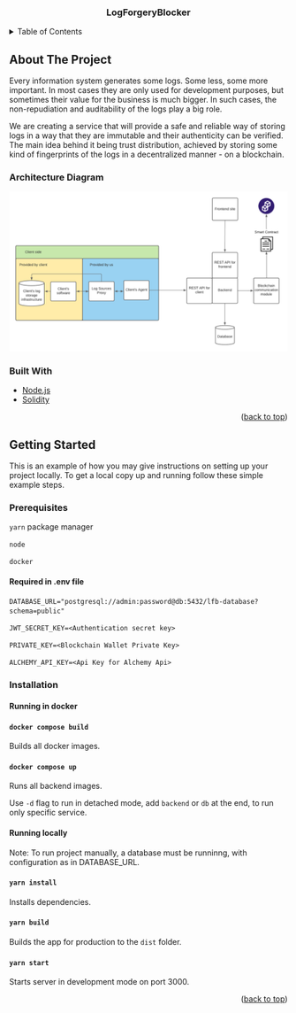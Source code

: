 <h3 align="center">
	LogForgeryBlocker
</h3>

<!-- TABLE OF CONTENTS -->
<details>
  <summary>Table of Contents</summary>
  <ol>
    <li>
      <a href="#about-the-project">About The Project</a>
      <ul>
        <li><a href="#architecture-diagram">Architecture Diagram</a></li>
        <li><a href="#built-with">Built With</a></li>
      </ul>
    </li>
    <li>
      <a href="#getting-started">Getting Started</a>
      <ul>
        <li><a href="#prerequisites">Prerequisites</a></li>
        <li><a href="#installation">Installation</a></li>
      </ul>
    </li>
  </ol>
</details>

<!-- ABOUT THE PROJECT -->

## About The Project

Every information system generates some logs. Some less, some more important. In most cases they are only used for development purposes, but sometimes their value for the business is much bigger. In such cases, the non-repudiation and auditability of the logs play a big role.

We are creating a service that will provide a safe and reliable way of storing logs in a way that they are immutable and their authenticity can be verified. The main idea behind it being trust distribution, achieved by storing some kind of fingerprints of the logs in a decentralized manner - on a blockchain.

### Architecture Diagram

![image](docs/architecture_diagram.png)

### Built With

- [Node.js](https://nodejs.org/en/)
- [Solidity](https://soliditylang.org/)

<p align="right">(<a href="#top">back to top</a>)</p>

<!-- GETTING STARTED -->

## Getting Started

This is an example of how you may give instructions on setting up your project locally.
To get a local copy up and running follow these simple example steps.

### Prerequisites

`yarn` package manager

`node`

`docker`

#### Required in .env file

`DATABASE_URL="postgresql://admin:password@db:5432/lfb-database?schema=public"`

`JWT_SECRET_KEY=<Authentication secret key>`

`PRIVATE_KEY=<Blockchain Wallet Private Key>`

`ALCHEMY_API_KEY=<Api Key for Alchemy Api>`

### Installation

#### Running in docker

#### `docker compose build`

Builds all docker images.

#### `docker compose up`

Runs all backend images.

Use `-d` flag to run in detached mode, add `backend` or `db` at the end, to run only specific service.

#### Running locally

Note: To run project manually, a database must be runninng, with configuration as in DATABASE_URL.

#### `yarn install`

Installs dependencies.

#### `yarn build`

Builds the app for production to the `dist` folder.

#### `yarn start`

Starts server in development mode on port 3000.


<p align="right">(<a href="#top">back to top</a>)</p>

